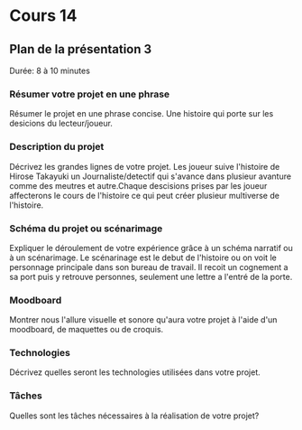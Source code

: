 # Cours 14
## Plan de la présentation 3
Durée: 8 à 10 minutes

### Résumer votre projet en une phrase
Résumer le projet en une phrase concise.
Une histoire qui porte sur les desicions du lecteur/joueur.

### Description du projet 
Décrivez les grandes lignes de votre projet. 
Les joueur suive l'histoire de Hirose Takayuki un Journaliste/detectif qui s'avance dans plusieur avanture comme des meutres et autre.Chaque descisions prises par les joueur affecterons le cours de l'histoire ce qui peut créer plusieur multiverse de l'histoire.

### Schéma du projet ou scénarimage
Expliquer le déroulement de votre expérience grâce à un schéma narratif ou à un scénarimage. 
Le scénarinage est le debut de l'histoire ou on voit le personnage principale dans son bureau de travail. Il recoit un cognement a sa port puis y retrouve personnes, seulement une lettre a l'entré de la porte.

### Moodboard
Montrer nous l'allure visuelle et sonore qu'aura votre projet à l'aide d'un moodboard, de maquettes ou de croquis. 

### Technologies
Décrivez quelles seront les technologies utilisées dans votre projet. 

### Tâches
Quelles sont les tâches nécessaires à la réalisation de votre projet? 
